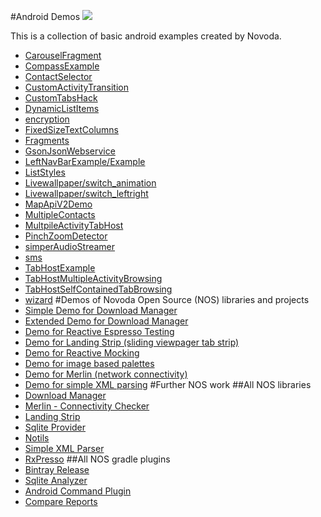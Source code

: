 #Android Demos [![](https://raw.githubusercontent.com/novoda/novoda/master/assets/btn_apache_lisence.png)](LICENSE.txt)

This is a collection of basic android examples created by Novoda.

* [CarouselFragment](http://github.com/novoda/android-demos/tree/master/CarouselFragment)
* [CompassExample](http://github.com/novoda/android-demos/tree/master/CompassExample)
* [ContactSelector](http://github.com/novoda/android-demos/tree/master/ContactSelector)
* [CustomActivityTransition](http://github.com/novoda/android-demos/tree/master/CustomActivityTransition)
* [CustomTabsHack](http://github.com/novoda/android-demos/tree/master/CustomTabsHack)
* [DynamicListItems](http://github.com/novoda/android-demos/tree/master/DynamicListItems)
* [encryption](http://github.com/novoda/android-demos/tree/master/encryption)
* [FixedSizeTextColumns](http://github.com/novoda/android-demos/tree/master/FixedSizeTextColumns)
* [Fragments](http://github.com/novoda/android-demos/tree/master/Fragments)
* [GsonJsonWebservice](http://github.com/novoda/android-demos/tree/master/GsonJsonWebservice)
* [LeftNavBarExample/Example](http://github.com/novoda/android-demos/tree/master/LeftNavBarExample/Example)
* [ListStyles](http://github.com/novoda/android-demos/tree/master/ListStyles)
* [Livewallpaper/switch_animation](http://github.com/novoda/android-demos/tree/master/Livewallpaper/switch_animation)
* [Livewallpaper/switch_leftright](http://github.com/novoda/android-demos/tree/master/Livewallpaper/switch_leftright)
* [MapApiV2Demo](http://github.com/novoda/android-demos/tree/master/MapApiV2Demo)
* [MultipleContacts](http://github.com/novoda/android-demos/tree/master/MultipleContacts)
* [MultpileActivityTabHost](http://github.com/novoda/android-demos/tree/master/MultpileActivityTabHost)
* [PinchZoomDetector](http://github.com/novoda/android-demos/tree/master/PinchZoomDetector)
* [simperAudioStreamer](http://github.com/novoda/android-demos/tree/master/simperAudioStreamer)
* [sms](http://github.com/novoda/android-demos/tree/master/sms)
* [TabHostExample](http://github.com/novoda/android-demos/tree/master/TabHostExample)
* [TabHostMultipleActivityBrowsing](http://github.com/novoda/android-demos/tree/master/TabHostMultipleActivityBrowsing)
* [TabHostSelfContainedTabBrowsing](http://github.com/novoda/android-demos/tree/master/TabHostSelfContainedTabBrowsing)
* [wizard](http://github.com/novoda/android-demos/tree/master/wizard)
#Demos of Novoda Open Source (NOS) libraries and projects
* [Simple Demo for Download Manager](https://github.com/novoda/download-manager/tree/master/demo-simple)
* [Extended Demo for Download Manager](https://github.com/novoda/download-manager/tree/master/demo-extended)
* [Demo for Reactive Espresso Testing](https://github.com/novoda/rxpresso/tree/master/demo)
* [Demo for Landing Strip (sliding viewpager tab strip)](https://github.com/novoda/landing-strip/tree/master/demo)
* [Demo for Reactive Mocking](https://github.com/novoda/rxmocks/tree/master/demo)
* [Demo for image based palettes](https://github.com/novoda/material-painter)
* [Demo for Merlin (network connectivity)](https://github.com/novoda/merlin/tree/master/demo)
* [Demo for simple XML parsing](https://github.com/novoda/simple-easy-xml-parser/tree/master/demoAndroid)
#Further NOS work
##All NOS libraries
* [Download Manager](https://github.com/novoda/download-manager)
* [Merlin - Connectivity Checker](https://github.com/novoda/merlin)
* [Landing Strip](https://github.com/novoda/landing-strip)
* [Sqlite Provider](https://github.com/novoda/sqlite-provider)
* [Notils](https://github.com/novoda/notils)
* [Simple XML Parser](https://github.com/novoda/simple-easy-xml-parser)
* [RxPresso](https://github.com/novoda/rxpresso)
##All NOS gradle plugins
* [Bintray Release](https://github.com/novoda/bintray-release)
* [Sqlite Analyzer](https://github.com/novoda/sqlite-analyzer)
* [Android Command Plugin](https://github.com/novoda/gradle-android-command-plugin)
* [Compare Reports](https://github.com/novoda/spikes/tree/master/compare-reports)
